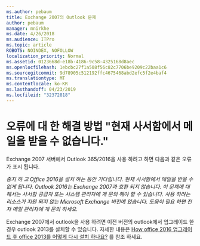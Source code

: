 ```yaml
---
ms.author: pebaum
title: Exchange 2007의 Outlook 문제
author: pebaum
manager: mnirkhe
ms.date: 4/26/2018
ms.audience: ITPro
ms.topic: article
ROBOTS: NOINDEX, NOFOLLOW
localization_priority: Normal
ms.assetid: 0123668d-e18b-4186-9c58-4325168d8aec
ms.openlocfilehash: 1ebcbc27f1a508f56c82c7706be9209c22baa1c6
ms.sourcegitcommit: 9d78905c512192ffc4675468abd2efc5f2e4baf4
ms.translationtype: MT
ms.contentlocale: ko-KR
ms.lasthandoff: 04/23/2019
ms.locfileid: "32372818"
---
```

# <a name="solution-for-error-you-wont-be-able-to-receive-mail-from-a-current-mailbox"></a>오류에 대 한 해결 방법 "현재 사서함에서 메일을 받을 수 없습니다."
Exchange 2007 서버에서 Outlook 365/2016을 사용 하려고 하면 다음과 같은 오류가 표시 됩니다.

*중지 하 고 Office 2016을 설치 하는 동안 기다립니다. 현재 사서함에서 메일을 받을 수 없게 됩니다. Outlook 2016는 Exchange 2007과 호환 되지 않습니다. 이 문제에 대해서는 사서함 공급자 또는 시스템 관리자에 게 문의 해야 할 수 있습니다. 사용 하려는 리소스가 지원 되지 않는 Microsoft Exchange 버전에 있습니다. 도움이 필요 하면 전자 메일 관리자에 게 문의 하세요.*

Exchange 2007에서 outlook을 사용 하려면 이전 버전의 outlook에서 업그레이드 한 경우 outlook 2013를 설치할 수 있습니다. 자세한 내용은 [How office 2016 업그레이드 후 office 2013를 어떻게 다시 설치 하나요?](https://support.office.com/article/a6ca92f4-cbb4-4609-9fdb-f8d3dd6812f3) 를 참조 하세요.